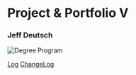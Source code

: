 # Project & Portfolio V

### Jeff Deutsch

![Degree Program](https://img.shields.io/badge/degree-web%20development-blue.svg)

[Log](./docs/log.md)
[ChangeLog](./docs/CHANGELOG.md)

<br>
